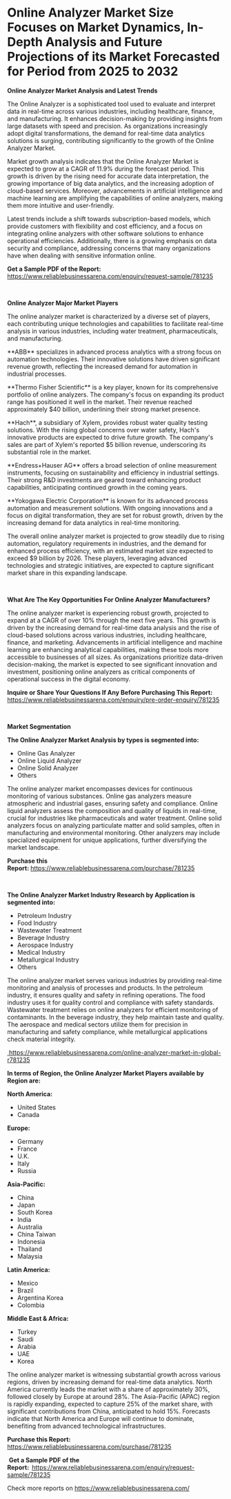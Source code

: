 <p><h1>Online Analyzer Market Size Focuses on Market Dynamics, In-Depth Analysis and Future Projections of its Market Forecasted for Period from 2025 to 2032</h1></p><p><strong>Online Analyzer Market Analysis and Latest Trends</strong></p>
<p><p>The Online Analyzer is a sophisticated tool used to evaluate and interpret data in real-time across various industries, including healthcare, finance, and manufacturing. It enhances decision-making by providing insights from large datasets with speed and precision. As organizations increasingly adopt digital transformations, the demand for real-time data analytics solutions is surging, contributing significantly to the growth of the Online Analyzer Market.</p><p>Market growth analysis indicates that the Online Analyzer Market is expected to grow at a CAGR of 11.9% during the forecast period. This growth is driven by the rising need for accurate data interpretation, the growing importance of big data analytics, and the increasing adoption of cloud-based services. Moreover, advancements in artificial intelligence and machine learning are amplifying the capabilities of online analyzers, making them more intuitive and user-friendly.</p><p>Latest trends include a shift towards subscription-based models, which provide customers with flexibility and cost efficiency, and a focus on integrating online analyzers with other software solutions to enhance operational efficiencies. Additionally, there is a growing emphasis on data security and compliance, addressing concerns that many organizations have when dealing with sensitive information online.</p></p>
<p><strong>Get a Sample PDF of the Report:&nbsp;</strong> <a href="https://www.reliablebusinessarena.com/enquiry/request-sample/781235?utm_campaign=2928&utm_medium=2&utm_source=Github&utm_content=ia&utm_term=26032025&utm_id=online-analyzer">https://www.reliablebusinessarena.com/enquiry/request-sample/781235</a></p>
<p>&nbsp;</p>
<p><strong>Online Analyzer Major Market Players</strong></p>
<p><p>The online analyzer market is characterized by a diverse set of players, each contributing unique technologies and capabilities to facilitate real-time analysis in various industries, including water treatment, pharmaceuticals, and manufacturing.</p><p>**ABB** specializes in advanced process analytics with a strong focus on automation technologies. Their innovative solutions have driven significant revenue growth, reflecting the increased demand for automation in industrial processes.</p><p>**Thermo Fisher Scientific** is a key player, known for its comprehensive portfolio of online analyzers. The company's focus on expanding its product range has positioned it well in the market. Their revenue reached approximately $40 billion, underlining their strong market presence.</p><p>**Hach**, a subsidiary of Xylem, provides robust water quality testing solutions. With the rising global concerns over water safety, Hach's innovative products are expected to drive future growth. The company's sales are part of Xylem's reported $5 billion revenue, underscoring its substantial role in the market.</p><p>**Endress+Hauser AG** offers a broad selection of online measurement instruments, focusing on sustainability and efficiency in industrial settings. Their strong R&D investments are geared toward enhancing product capabilities, anticipating continued growth in the coming years.</p><p>**Yokogawa Electric Corporation** is known for its advanced process automation and measurement solutions. With ongoing innovations and a focus on digital transformation, they are set for robust growth, driven by the increasing demand for data analytics in real-time monitoring.</p><p>The overall online analyzer market is projected to grow steadily due to rising automation, regulatory requirements in industries, and the demand for enhanced process efficiency, with an estimated market size expected to exceed $9 billion by 2026. These players, leveraging advanced technologies and strategic initiatives, are expected to capture significant market share in this expanding landscape.</p></p>
<p>&nbsp;</p>
<p><strong>What Are The Key Opportunities For Online Analyzer Manufacturers?</strong></p>
<p><p>The online analyzer market is experiencing robust growth, projected to expand at a CAGR of over 10% through the next five years. This growth is driven by the increasing demand for real-time data analysis and the rise of cloud-based solutions across various industries, including healthcare, finance, and marketing. Advancements in artificial intelligence and machine learning are enhancing analytical capabilities, making these tools more accessible to businesses of all sizes. As organizations prioritize data-driven decision-making, the market is expected to see significant innovation and investment, positioning online analyzers as critical components of operational success in the digital economy.</p></p>
<p><strong>Inquire or Share Your Questions If Any Before Purchasing This Report:</strong> <a href="https://www.reliablebusinessarena.com/enquiry/pre-order-enquiry/781235?utm_campaign=2928&utm_medium=2&utm_source=Github&utm_content=ia&utm_term=26032025&utm_id=online-analyzer">https://www.reliablebusinessarena.com/enquiry/pre-order-enquiry/781235</a></p>
<p>&nbsp;</p>
<p><strong>Market Segmentation</strong></p>
<p><strong>The Online Analyzer Market Analysis by types is segmented into:</strong></p>
<p><ul><li>Online Gas Analyzer</li><li>Online Liquid Analyzer</li><li>Online Solid Analyzer</li><li>Others</li></ul></p>
<p><p>The online analyzer market encompasses devices for continuous monitoring of various substances. Online gas analyzers measure atmospheric and industrial gases, ensuring safety and compliance. Online liquid analyzers assess the composition and quality of liquids in real-time, crucial for industries like pharmaceuticals and water treatment. Online solid analyzers focus on analyzing particulate matter and solid samples, often in manufacturing and environmental monitoring. Other analyzers may include specialized equipment for unique applications, further diversifying the market landscape.</p></p>
<p><strong>Purchase this Report:&nbsp;</strong><a href="https://www.reliablebusinessarena.com/purchase/781235?utm_campaign=2928&utm_medium=2&utm_source=Github&utm_content=ia&utm_term=26032025&utm_id=online-analyzer">https://www.reliablebusinessarena.com/purchase/781235</a></p>
<p>&nbsp;</p>
<p><strong>The Online Analyzer Market Industry Research by Application is segmented into:</strong></p>
<p><ul><li>Petroleum Industry</li><li>Food Industry</li><li>Wastewater Treatment</li><li>Beverage Industry</li><li>Aerospace Industry</li><li>Medical Industry</li><li>Metallurgical Industry</li><li>Others</li></ul></p>
<p><p>The online analyzer market serves various industries by providing real-time monitoring and analysis of processes and products. In the petroleum industry, it ensures quality and safety in refining operations. The food industry uses it for quality control and compliance with safety standards. Wastewater treatment relies on online analyzers for efficient monitoring of contaminants. In the beverage industry, they help maintain taste and quality. The aerospace and medical sectors utilize them for precision in manufacturing and safety compliance, while metallurgical applications check material integrity.</p></p>
<p><a href="https://www.reliablebusinessarena.com/online-analyzer-market-in-global-r781235?utm_campaign=2928&utm_medium=2&utm_source=Github&utm_content=ia&utm_term=26032025&utm_id=online-analyzer">&nbsp;https://www.reliablebusinessarena.com/online-analyzer-market-in-global-r781235</a></p>
<p><strong>In terms of Region, the Online Analyzer Market Players available by Region are:</strong></p>
<p>
    <p> <strong> North America: </strong>
        <ul>
            <li>United States</li>
            <li>Canada</li>
        </ul>
        </p> 
    <p> <strong> Europe: </strong>
        <ul>
            <li>Germany</li>
            <li>France</li>
            <li>U.K.</li>
            <li>Italy</li>
            <li>Russia</li>
        </ul>
        </p> 
    <p> <strong> Asia-Pacific: </strong>
        <ul>
            <li>China</li>
            <li>Japan</li>
            <li>South Korea</li>
            <li>India</li>
            <li>Australia</li>
            <li>China Taiwan</li>
            <li>Indonesia</li>
            <li>Thailand</li>
            <li>Malaysia</li>
        </ul>
        </p> 
    <p> <strong> Latin America: </strong>
        <ul>
            <li>Mexico</li>
            <li>Brazil</li>
            <li>Argentina Korea</li>
            <li>Colombia</li>
        </ul>
        </p> 
    <p> <strong> Middle East & Africa: </strong>
        <ul>
            <li>Turkey</li>
            <li>Saudi</li>
            <li>Arabia</li>
            <li>UAE</li>
            <li>Korea</li>
        </ul>
    </p>
    </p>
<p><p>The online analyzer market is witnessing substantial growth across various regions, driven by increasing demand for real-time data analytics. North America currently leads the market with a share of approximately 30%, followed closely by Europe at around 28%. The Asia-Pacific (APAC) region is rapidly expanding, expected to capture 25% of the market share, with significant contributions from China, anticipated to hold 15%. Forecasts indicate that North America and Europe will continue to dominate, benefiting from advanced technological infrastructures.</p></p>
<p><strong>Purchase this Report: </strong><a href="https://www.reliablebusinessarena.com/purchase/781235?utm_campaign=2928&utm_medium=2&utm_source=Github&utm_content=ia&utm_term=26032025&utm_id=online-analyzer">https://www.reliablebusinessarena.com/purchase/781235</a></p>
<p>&nbsp;<strong>Get a Sample PDF of the Report:&nbsp;&nbsp;</strong><a href="https://www.reliablebusinessarena.com/enquiry/request-sample/781235?utm_campaign=2928&utm_medium=2&utm_source=Github&utm_content=ia&utm_term=26032025&utm_id=online-analyzer">https://www.reliablebusinessarena.com/enquiry/request-sample/781235</a></p>
<p><strong></strong></p>
<p>Check more reports on <a href="https://www.reliablebusinessarena.com/?utm_campaign=2928&utm_medium=2&utm_source=Github&utm_content=ia&utm_term=26032025&utm_id=online-analyzer">https://www.reliablebusinessarena.com/</a></p>